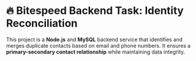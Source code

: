 # 🔥 Bitespeed Backend Task: Identity Reconciliation

This project is a **Node.js** and **MySQL** backend service that identifies and merges duplicate contacts based on email and phone numbers. It ensures a **primary-secondary contact relationship** while maintaining data integrity.

